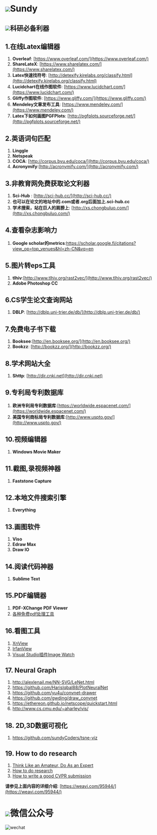 # ![](http://i.imgur.com/S7xBFja.png)Sundy #
## ![](http://i.imgur.com/S7xBFja.png)科研必备利器 #
## 1.在线Latex编辑器 ##
1. **Overleaf**:   [https://www.overleaf.com/](https://www.overleaf.com/)
2. **ShareLateX**: [https://www.sharelatex.com/](https://www.sharelatex.com/)
3. **Latex快速找符号**: [http://detexify.kirelabs.org/classify.html](http://detexify.kirelabs.org/classify.html)
4. **Lucidchart在线作图软件**: [https://www.lucidchart.com/](https://www.lucidchart.com/)
5. **Gliffy作图软件**:  [https://www.gliffy.com/](https://www.gliffy.com/)
6. **Mendeley文章发布工具**: [https://www.mendeley.com/](https://www.mendeley.com/)
7. **Latex下如何画图PGFPlots**: [http://pgfplots.sourceforge.net/](http://pgfplots.sourceforge.net/)

## 2.英语词句匹配 ##
1. **Linggle**
2. **Netspeak**
3. **COCA**:       [http://corpus.byu.edu/coca/](http://corpus.byu.edu/coca/)
4. **Acronymify**:[http://acronymify.com/](http://acronymify.com/)

## 3.非教育网免费获取论文利器 ##
1. **Sci-Hub** : [http://sci-hub.cc/](http://sci-hub.cc/)
2. **也可以在论文的地址中的.com或者.org后面加上.sci-hub.cc**
3. **学术搜索，站在巨人的肩膀上**:  [http://xs.chongbuluo.com/](http://xs.chongbuluo.com/)

## 4.查看杂志影响力 ##
1. **Google scholar的metrics**:[https://scholar.google.fi/citations?view_op=top_venues&hl=zh-CN&vq=en   ](https://scholar.google.fi/citations?view_op=top_venues&hl=zh-CN&vq=en)

## 5.图片转eps工具 ##
1. **tlhiv**:[http://www.tlhiv.org/rast2vec/](http://www.tlhiv.org/rast2vec/)
2. **Adobe Photoshop CC**

## 6.CS学生论文查询网站 ##
1. **DBLP**: [http://dblp.uni-trier.de/db/](http://dblp.uni-trier.de/db/)

## 7.免费电子书下载 ##
1. **Booksee**:[http://en.booksee.org/](http://en.booksee.org/)
2. **Bookzz**: [http://bookzz.org/](http://bookzz.org/)

## 8.学术网站大全 ##
1. **Shttp**: [http://dir.cnki.net](http://dir.cnki.net)

## 9.专利局专利数据库 ##
1. **欧洲专利局专利数据库**:[https://worldwide.espacenet.com/](https://worldwide.espacenet.com/)
2. **美国专利商标局专利数据库**:[http://www.uspto.gov/](http://www.uspto.gov/)
   
## 10.视频编辑器 ##
1. **Windows Movie Maker**

## 11.截图,录视频神器 ##
1. **Faststone Capture**

## 12.本地文件搜索引擎 ##
1. **Everything**

## 13.画图软件 ##
1. **Viso**
2. **Edraw Max**
3. **Draw IO**

## 14.阅读代码神器 ##
1. **Sublime Text**

## 15.PDF编辑器 ##
1. **PDF-XChange PDF Viewer**
2. [各种免费pdf处理工具](http://www.pdfarea.com/download.htm)

## 16.看图工具
1. [XnView](http://www.xnview.com/en/xnview/#downloads)
2. [IrfanView](http://www.irfanview.com/)
3. [Visual Studio插件Image Watch](https://visualstudiogallery.msdn.microsoft.com/e682d542-7ef3-402c-b857-bbfba714f78d)

## 17. Neural Graph
1. http://alexlenail.me/NN-SVG/LeNet.html
2. https://github.com/HarisIqbal88/PlotNeuralNet
3. https://github.com/yu4u/convnet-drawer
4. https://github.com/gwding/draw_convnet
5. https://ethereon.github.io/netscope/quickstart.html
6. http://www.cs.cmu.edu/~aharley/vis/

## 18. 2D,3D数据可视化
1. https://github.com/sundyCoders/tsne-viz

## 19. How to do research
1. [Think Like an Amateur, Do As an Expert](https://www.edge-ai-vision.com/2018/06/think-like-an-amateur-do-as-an-expert-lessons-from-a-career-in-computer-vision-a-keynote-presentation-from-dr-takeo-kanade/)
2. [How to do research](http://people.eecs.berkeley.edu/~yima/psfile/HowtodoResearch.ppt)
3. [How to write a good CVPR submission](https://billf.mit.edu/sites/default/files/documents/cvprPapers.pdf)

**请参见上面内容的详细介绍**: [https://weavi.com/95944/](https://weavi.com/95944/)
# ![](http://i.imgur.com/S7xBFja.png)微信公众号 #
![wechat](http://i.imgur.com/1TDj1p7.jpg)
